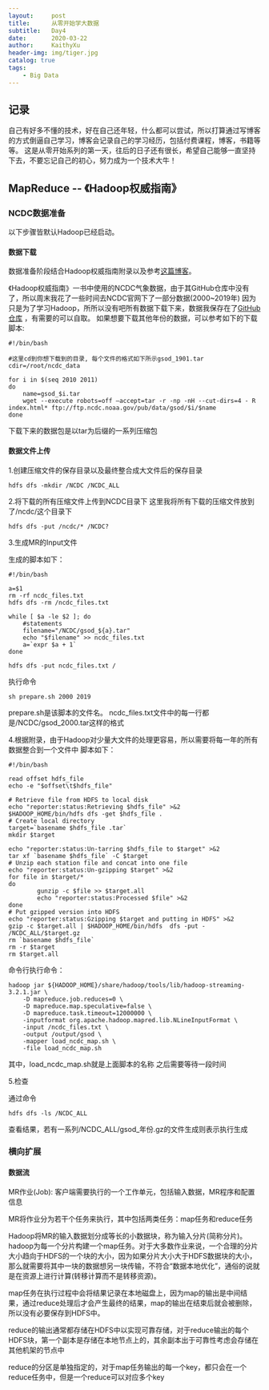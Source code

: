 ```yaml
---
layout:     post
title:      从零开始学大数据
subtitle:   Day4
date:       2020-03-22
author:     KaithyXu
header-img: img/tiger.jpg
catalog: true
tags:
    - Big Data
---
```


## 记录
自己有好多不懂的技术，好在自己还年轻，什么都可以尝试，所以打算通过写博客的方式倒逼自己学习，博客会记录自己的学习经历，包括付费课程，博客，书籍等等。
这是从零开始系列的第一天，往后的日子还有很长，希望自己能够一直坚持下去，不要忘记自己的初心，努力成为一个技术大牛！

## MapReduce -- 《Hadoop权威指南》

### NCDC数据准备
以下步骤皆默认Hadoop已经启动。

#### 数据下载
数据准备阶段结合Hadoop权威指南附录以及参考[这篇博客](http://isunix.github.io/blog/2019/05/30/hadoopquan-wei-zhi-nan-ncdcshu-ju-zhun-bei-gong-zuo-bei-wang/)。

《Hadoop权威指南》一书中使用的NCDC气象数据，由于其GitHub仓库中没有了，所以周末我花了一些时间去NCDC官网下了一部分数据(2000~2019年)
因为只是为了学习Hadoop，所所以没有吧所有数据下载下来，数据我保存在了[GitHub仓库](https://github.com/KaithyRookie/ncdc_data_set) ，有需要的可以自取。
如果想要下载其他年份的数据，可以参考如下的下载脚本:

```
#!/bin/bash

#这里cd到你想下载到的目录, 每个文件的格式如下所示gsod_1901.tar
cdir=/root/ncdc_data

for i in $(seq 2010 2011)
do
	name=gsod_$i.tar
    wget --execute robots=off —accept=tar -r -np -nH --cut-dirs=4 - R index.html* ftp://ftp.ncdc.noaa.gov/pub/data/gsod/$i/$name
done

```

下载下来的数据包是以tar为后缀的一系列压缩包

#### 数据文件上传
1.创建压缩文件的保存目录以及最终整合成大文件后的保存目录

```
hdfs dfs -mkdir /NCDC /NCDC_ALL
```
2.将下载的所有压缩文件上传到NCDC目录下
这里我将所有下载的压缩文件放到了/ncdc/这个目录下

```
hdfs dfs -put /ncdc/* /NCDC?
```
3.生成MR的Input文件

生成的脚本如下：

```
#!/bin/bash

a=$1
rm -rf ncdc_files.txt
hdfs dfs -rm /ncdc_files.txt

while [ $a -le $2 ]; do
	#statements
	filename="/NCDC/gsod_${a}.tar"
	echo "$filename" >> ncdc_files.txt
	a=`expr $a + 1`
done

hdfs dfs -put ncdc_files.txt /
```
执行命令 
```
sh prepare.sh 2000 2019 
```
prepare.sh是该脚本的文件名。
ncdc_files.txt文件中的每一行都是/NCDC/gsod_2000.tar这样的格式

4.根据附录，由于Hadoop对少量大文件的处理更容易，所以需要将每一年的所有数据整合到一个文件中
脚本如下：

```
#!/bin/bash

read offset hdfs_file
echo -e "$offset\t$hdfs_file"

# Retrieve file from HDFS to local disk
echo "reporter:status:Retrieving $hdfs_file" >&2
$HADOOP_HOME/bin/hdfs dfs -get $hdfs_file .
# Create local directory
target=`basename $hdfs_file .tar`
mkdir $target

echo "reporter:status:Un-tarring $hdfs_file to $target" >&2
tar xf `basename $hdfs_file` -C $target
# Unzip each station file and concat into one file
echo "reporter:status:Un-gzipping $target" >&2
for file in $target/*
do
        gunzip -c $file >> $target.all
        echo "reporter:status:Processed $file" >&2
done
# Put gzipped version into HDFS
echo "reporter:status:Gzipping $target and putting in HDFS" >&2
gzip -c $target.all | $HADOOP_HOME/bin/hdfs  dfs -put - /NCDC_ALL/$target.gz
rm `basename $hdfs_file`
rm -r $target
rm $target.all
```

命令行执行命令：

```
hadoop jar ${HADOOP_HOME}/share/hadoop/tools/lib/hadoop-streaming-3.2.1.jar \
    -D mapreduce.job.reduces=0 \
    -D mapreduce.map.speculative=false \
    -D mapreduce.task.timeout=12000000 \
    -inputformat org.apache.hadoop.mapred.lib.NLineInputFormat \
    -input /ncdc_files.txt \
    -output /output/gsod \
    -mapper load_ncdc_map.sh \
    -file load_ncdc_map.sh
```
其中，load_ncdc_map.sh就是上面脚本的名称
之后需要等待一段时间

5.检查

通过命令
```
hdfs dfs -ls /NCDC_ALL
```
查看结果，若有一系列/NCDC_ALL/gsod_年份.gz的文件生成则表示执行生成

### 横向扩展
#### 数据流
MR作业(Job): 客户端需要执行的一个工作单元，包括输入数据，MR程序和配置信息

MR将作业分为若干个任务来执行，其中包括两类任务：map任务和reduce任务

Hadoop将MR的输入数据划分成等长的小数据块，称为输入分片(简称分片)。hadoop为每一个分片构建一个map任务。对于大多数作业来说，一个合理的分片大小趋向于HDFS的一个块的大小，因为如果分片大小大于HDFS数据块的大小，那么就需要将其中一块的数据想另一块传输，不符合“数据本地优化”，通俗的说就是在资源上进行计算(转移计算而不是转移资源)。

map任务在执行过程中会将结果记录在本地磁盘上，因为map的输出是中间结果，通过reduce处理后才会产生最终的结果，map的输出在结束后就会被删除，所以没有必要保存到HDFS中。

reduce的输出通常都存储在HDFS中以实现可靠存储，对于reduce输出的每个HDFS块，第一个副本是存储在本地节点上的，其余副本出于可靠性考虑会存储在其他机架的节点中

reduce的分区是单独指定的，对于map任务输出的每一个key，都只会在一个reduce任务中，但是一个reduce可以对应多个key
